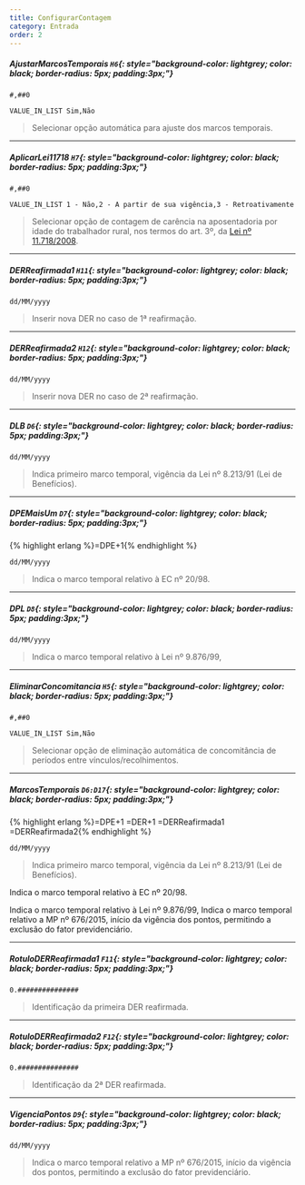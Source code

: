 ```yaml
---
title: ConfigurarContagem
category: Entrada
order: 2
---
```


##### **AjustarMarcosTemporais** `H6`{: style="background-color: lightgrey; color: black; border-radius: 5px; padding:3px;"}


~~~
#,##0
~~~


~~~
VALUE_IN_LIST Sim,Não
~~~

> Selecionar opção automática para ajuste dos marcos temporais.

* * *

##### **AplicarLei11718** `H7`{: style="background-color: lightgrey; color: black; border-radius: 5px; padding:3px;"}


~~~
#,##0
~~~


~~~
VALUE_IN_LIST 1 - Não,2 - A partir de sua vigência,3 - Retroativamente
~~~

> Selecionar opção de contagem de carência na aposentadoria por idade do trabalhador rural, nos termos do art. 3º, da [Lei nº 11.718/2008](http://www.planalto.gov.br/ccivil_03/_ato2007-2010/2008/lei/l11718.htm).

* * *

##### **DERReafirmada1** `H11`{: style="background-color: lightgrey; color: black; border-radius: 5px; padding:3px;"}


~~~
dd/MM/yyyy
~~~


> Inserir nova DER no caso de 1ª reafirmação.


* * *

##### **DERReafirmada2** `H12`{: style="background-color: lightgrey; color: black; border-radius: 5px; padding:3px;"}


~~~
dd/MM/yyyy
~~~


> Inserir nova DER no caso de 2ª reafirmação.

* * *

##### **DLB** `D6`{: style="background-color: lightgrey; color: black; border-radius: 5px; padding:3px;"}


~~~
dd/MM/yyyy
~~~


> Indica primeiro marco temporal, vigência da Lei nº 8.213/91 (Lei de Benefícios).


* * *

##### **DPEMaisUm** `D7`{: style="background-color: lightgrey; color: black; border-radius: 5px; padding:3px;"}
{% highlight erlang %}=DPE+1{% endhighlight %}


~~~
dd/MM/yyyy
~~~


> Indica o marco temporal relativo à EC nº 20/98.


* * *

##### **DPL** `D8`{: style="background-color: lightgrey; color: black; border-radius: 5px; padding:3px;"}


~~~
dd/MM/yyyy
~~~


> Indica o marco temporal relativo à Lei nº 9.876/99,

* * *

##### **EliminarConcomitancia** `H5`{: style="background-color: lightgrey; color: black; border-radius: 5px; padding:3px;"}


~~~
#,##0
~~~


~~~
VALUE_IN_LIST Sim,Não
~~~

> Selecionar opção de eliminação automática de concomitância de períodos entre vínculos/recolhimentos.

* * *

##### **MarcosTemporais** `D6:D17`{: style="background-color: lightgrey; color: black; border-radius: 5px; padding:3px;"}
{% highlight erlang %}=DPE+1
=DER+1
=DERReafirmada1
=DERReafirmada2{% endhighlight %}


~~~
dd/MM/yyyy
~~~


> Indica primeiro marco temporal, vigência da Lei nº 8.213/91 (Lei de Benefícios).

Indica o marco temporal relativo à EC nº 20/98.

Indica o marco temporal relativo à Lei nº 9.876/99,
Indica o marco temporal relativo a MP nº 676/2015, início da vigência dos pontos, permitindo a exclusão do fator previdenciário.

* * *

##### **RotuloDERReafirmada1** `F11`{: style="background-color: lightgrey; color: black; border-radius: 5px; padding:3px;"}


~~~
0.###############
~~~


> Identificação da primeira DER reafirmada.

* * *

##### **RotuloDERReafirmada2** `F12`{: style="background-color: lightgrey; color: black; border-radius: 5px; padding:3px;"}


~~~
0.###############
~~~


> Identificação da 2ª DER reafirmada.

* * *

##### **VigenciaPontos** `D9`{: style="background-color: lightgrey; color: black; border-radius: 5px; padding:3px;"}


~~~
dd/MM/yyyy
~~~


> Indica o marco temporal relativo a MP nº 676/2015, início da vigência dos pontos, permitindo a exclusão do fator previdenciário.